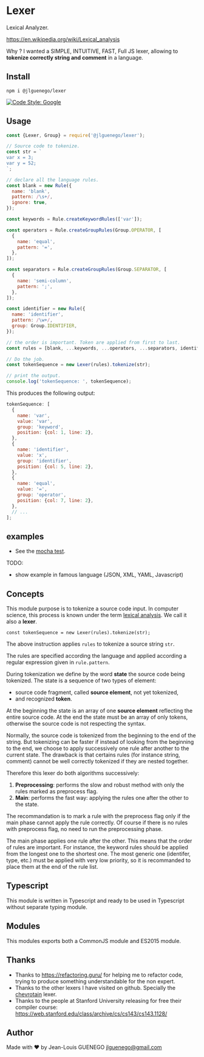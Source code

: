 # Lexer

Lexical Analyzer.

https://en.wikipedia.org/wiki/Lexical_analysis

Why ? I wanted a SIMPLE, INTUITIVE, FAST, Full JS lexer, allowing to **tokenize correctly string and comment** in a language.

## Install

```
npm i @jlguenego/lexer
```

[![Code Style: Google](https://img.shields.io/badge/code%20style-google-blueviolet.svg)](https://github.com/google/gts)

## Usage

```js
const {Lexer, Group} = require('@jlguenego/lexer');

// Source code to tokenize.
const str = `
var x = 3;
var y = 52;
`;

// declare all the language rules.
const blank = new Rule({
  name: 'blank',
  pattern: /\s+/,
  ignore: true,
});

const keywords = Rule.createKeywordRules(['var']);

const operators = Rule.createGroupRules(Group.OPERATOR, [
  {
    name: 'equal',
    pattern: '=',
  },
]);

const separators = Rule.createGroupRules(Group.SEPARATOR, [
  {
    name: 'semi-column',
    pattern: ';',
  },
]);

const identifier = new Rule({
  name: 'identifier',
  pattern: /\w+/,
  group: Group.IDENTIFIER,
});

// the order is important. Token are applied from first to last.
const rules = [blank, ...keywords, ...operators, ...separators, identifier];

// Do the job.
const tokenSequence = new Lexer(rules).tokenize(str);

// print the output.
console.log('tokenSequence: ', tokenSequence);
```

This produces the following output:

```js
tokenSequence: [
  {
    name: 'var',
    value: 'var',
    group: 'keyword',
    position: {col: 1, line: 2},
  },
  {
    name: 'identifier',
    value: 'x',
    group: 'identifier',
    position: {col: 5, line: 2},
  },
  {
    name: 'equal',
    value: '=',
    group: 'operator',
    position: {col: 7, line: 2},
  },
  // ...
];
```

## examples

- See the [mocha test](./test/).

TODO:

- show example in famous language (JSON, XML, YAML, Javascript)

## Concepts

This module purpose is to tokenize a source code input.
In computer science, this process is known under the term
[lexical analysis](https://en.wikipedia.org/wiki/Lexical_analysis).
We call it also a **lexer**.

`const tokenSequence = new Lexer(rules).tokenize(str);`

The above instruction applies `rules` to tokenize a source string `str`.

The rules are specified according the language and applied according a regular expression given in `rule.pattern`.

During tokenization we define by the word **state** the source code being tokenized.
The state is a sequence of two types of element:

- source code fragment, called **source element**, not yet tokenized,
- and recognized **token**.

At the beginning the state is an array of one **source element** reflecting the entire source code.
At the end the state must be an array of only tokens, otherwise the source code is not respecting the syntax.

Normally, the source code is tokenized from the beginning to the end of the string.
But tokenizing can be faster if instead of looking from the beginning to the end,
we choose to apply successively one rule after another to the current state.
The drawback is that certains rules (for instance string, comment) cannot be well
correctly tokenized if they are nested together.

Therefore this lexer do both algorithms successively:

1. **Preprocessing**: performs the slow and robust method with only the rules marked as preprocess flag.
2. **Main**: performs the fast way: applying the rules one after the other to the state.

The recommandation is to mark a rule with the preprocess flag only if the
main phase cannot apply the rule correctly. Of course if there is no rules with preprocess flag,
no need to run the preprocessing phase.

The main phase applies one rule after the other. This means that the order of rules are important.
For instance, the keyword rules should be applied from the longest one to the shortest one.
The most generic one (identifer, type, etc.) must be applied with very low priority,
so it is recommanded to place them at the end of the rule list.

## Typescript

This module is written in Typescript and ready to be used in Typescript without separate typing module.

## Modules

This modules exports both a CommonJS module and ES2015 module.

## Thanks

- Thanks to https://refactoring.guru/ for helping me to refactor code, trying to produce something understandable for the non expert.
- Thanks to the other lexers I have visited on github. Specially the [chevrotain](https://github.com/SAP/chevrotain) lexer.
- Thanks to the people at Stanford University releasing for free their compiler course: https://web.stanford.edu/class/archive/cs/cs143/cs143.1128/

## Author

Made with :heart: by Jean-Louis GUENEGO <jlguenego@gmail.com>
